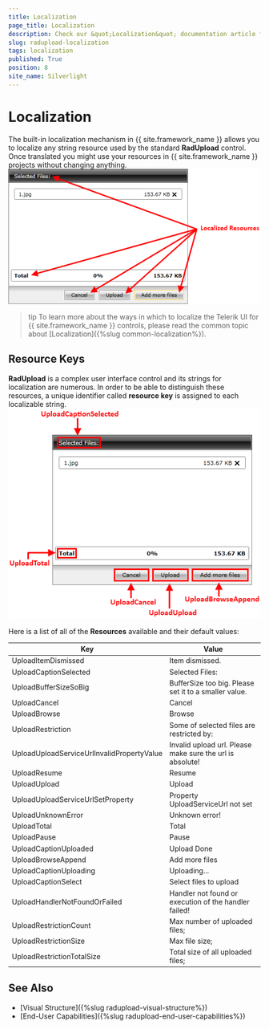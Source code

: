 ```yaml
---
title: Localization
page_title: Localization
description: Check our &quot;Localization&quot; documentation article for the RadUpload {{ site.framework_name }} control.
slug: radupload-localization
tags: localization
published: True
position: 8
site_name: Silverlight
---
```


# Localization

The built-in localization mechanism in {{ site.framework_name }} allows you to localize any string resource used by the standard __RadUpload__ control. Once translated you might use your resources in {{ site.framework_name }} projects without changing anything.
![](images/RadUpload_Localization_01.png)

>tip To learn more about the ways in which to localize the Telerik UI for {{ site.framework_name }} controls, please read the common topic about [Localization]({%slug common-localization%}).

## Resource Keys

__RadUpload__ is a complex user interface control and its strings for localization are numerous. In order to be able to distinguish these resources, a unique identifier called __resource key__ is assigned to each localizable string.
![](images/RadUpload_Localization_02.png)

Here is a list of all of the __Resources__ available and their default values:
		
|Key|Value|
|---|-----|
|UploadItemDismissed|Item dismissed.|
|UploadCaptionSelected|Selected Files:|
|UploadBufferSizeSoBig|BufferSize too big. Please set it to a smaller value.|
|UploadCancel|Cancel|
|UploadBrowse|Browse|
|UploadRestriction|Some of selected files are restricted by:|
|UploadUploadServiceUrlInvalidPropertyValue|Invalid upload url. Please make sure the url is absolute!|
|UploadResume|Resume|
|UploadUpload|Upload|
|UploadUploadServiceUrlSetProperty|Property UploadServiceUrl not set|
|UploadUnknownError|Unknown error!|
|UploadTotal|Total|
|UploadPause|Pause|
|UploadCaptionUploaded|Upload Done|
|UploadBrowseAppend|Add more files|
|UploadCaptionUploading|Uploading...|
|UploadCaptionSelect|Select files to upload|
|UploadHandlerNotFoundOrFailed|Handler not found or execution of the handler failed!|
|UploadRestrictionCount|Max number of uploaded files;|
|UploadRestrictionSize|Max file size;|
|UploadRestrictionTotalSize|Total size of all uploaded files;|


## See Also
 * [Visual Structure]({%slug radupload-visual-structure%})
 * [End-User Capabilities]({%slug radupload-end-user-capabilities%})
